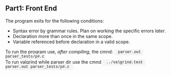 <section>
    <h1>Part1: Front End</h1>
    <div>
        <p> The program exits for the following conditions:
        <ul>
            <li>Syntax error by grammar rules. Plan on working the specific errors <em>later</em>.
            <li>Declaration more than once in the same scope.
            <li>Variable referenced before declaration in a valid scope.
        </ul>
        <p> To run the program use, <em>after compiling</em>, the cmnd: 
            <code style="font-family: Courier; background-color: #f4f4f4; padding: 0.2em 0.4em; border-radius: 0.3em;"> parser.out parser_tests/p#.c</code> <br>
            To run valgrind while parser dir use the cmnd  <code style="font-family: Courier; background-color: #f4f4f4; padding: 0.2em 0.4em; border-radius: 0.3em;"> ../valgrind.test parser.out parser_tests/p#.c </code>
        </p>
    </div>
</section>